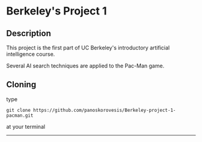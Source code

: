 # Berkeley's Project 1

## Description

This project is the first part of UC Berkeley's introductory artificial intelligence course.

Several AI search techniques are applied to the Pac-Man game.

## Cloning

type 

    git clone https://github.com/panoskorovesis/Berkeley-project-1-pacman.git
  
at your terminal

---
